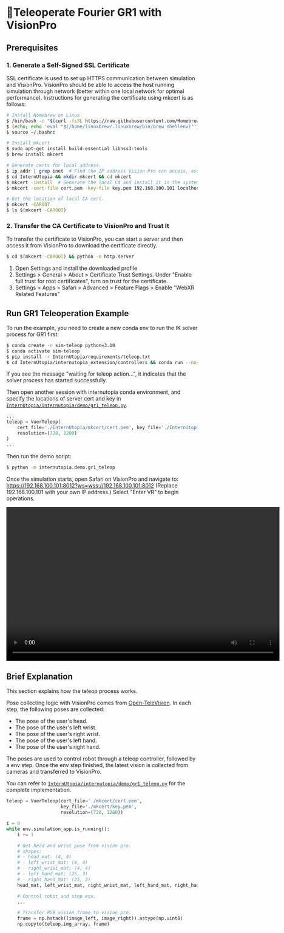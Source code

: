 # 🥽Teleoperate Fourier GR1 with VisionPro

## Prerequisites

### 1. Generate a Self-Signed SSL Certificate

SSL certificate is used to set up HTTPS communication between simulation and VisionPro. VisionPro should be able to access the host running simulation through network (better within one local network for optimal performance). Instructions for generating the certificate using mkcert is as follows:

```bash
# Install Homebrew on Linux
$ /bin/bash -c "$(curl -fsSL https://raw.githubusercontent.com/Homebrew/install/HEAD/install.sh)"
$ (echo; echo 'eval "$(/home/linuxbrew/.linuxbrew/bin/brew shellenv)"') >> ~/.bashrc
$ source ~/.bashrc

# Install mkcert
$ sudo apt-get install build-essential libnss3-tools
$ brew install mkcert

# Generate certs for local address.
$ ip addr | grep inet  # Find the IP address Vision Pro can access, assume 192.168.100.101
$ cd InternUtopia && mkdir mkcert && cd mkcert
$ mkcert -install  # Generate the local CA and install it in the system trust store.
$ mkcert -cert-file cert.pem -key-file key.pem 192.168.100.101 localhost 127.0.0.1  # Replace 192.168.100.101 with your host IP addr

# Get the location of local CA cert.
$ mkcert -CAROOT
$ ls $(mkcert -CAROOT)
```

### 2. Transfer the CA Certificate to VisionPro and Trust It

To transfer the certificate to VisionPro, you can start a server and then access it from VisionPro to download the certificate directly.

```bash
$ cd $(mkcert -CAROOT) && python -m http.server
```

1. Open Settings and install the downloaded profile
2. Settings > General > About > Certificate Trust Settings. Under "Enable full trust for root certificates", turn on trust for the certificate.
3. Settings > Apps > Safari > Advanced > Feature Flags > Enable "WebXR Related Features"

## Run GR1 Teleoperation Example

To run the example, you need to create a new conda env to run the IK solver process for GR1 first:

```bash
$ conda create -n sim-teleop python=3.10
$ conda activate sim-teleop
$ pip install -r InternUtopia/requirements/teleop.txt
$ cd InternUtopia/internutopia_extension/controllers && conda run --no-capture-output -n sim-teleop python gr1_teleop.py
```

If you see the message "waiting for teleop action...", it indicates that the solver process has started successfully.

Then open another session with internutopia conda environment, and specify the locations of server cert and key in [`InternUtopia/internutopia/demo/gr1_teleop.py`](https://github.com/InternRobotics/InternUtopia/blob/main/internutopia/demo/gr1_teleop.py).

```python
...
teleop = VuerTeleop(
    cert_file='./InternUtopia/mkcert/cert.pem', key_file='./InternUtopia/mkcert/key.pem',   # Specify locations of your cert and key here
    resolution=(720, 1280)
)
...
```

Then run the demo script:

```bash
$ python -m internutopia.demo.gr1_teleop
```

Once the simulation starts, open Safari on VisionPro and navigate to:
https://192.168.100.101:8012?ws=wss://192.168.100.101:8012 (Replace 192.168.100.101 with your own IP address.)
Select "Enter VR" to begin operations.

<video width="720" height="405" controls>
    <source src="../../../_static/video/gr1_teleop.webm" type="video/webm">
</video>

## Brief Explanation

This section explains how the teleop process works.

Pose collecting logic with VisionPro comes from [Open-TeleVision](https://github.com/OpenTeleVision/TeleVision). In each step, the following poses are collected:

- The pose of the user's head.
- The pose of the user's left wrist.
- The pose of the user's right wrist.
- The pose of the user's left hand.
- The pose of the user's right hand.

The poses are used to control robot through a teleop controller, followed by a env step. Once the env step finished, the latest vision is collected from cameras and transferred to VisionPro.

You can refer to [`InternUtopia/internutopia/demo/gr1_teleop.py`](https://github.com/InternRobotics/InternUtopia/blob/main/internutopia/demo/gr1_teleop.py) for the complete implementation.

```python
teleop = VuerTeleop(cert_file='./mkcert/cert.pem',
                    key_file='./mkcert/key.pem',
                    resolution=(720, 1280))

i = 0
while env.simulation_app.is_running():
    i += 1

    # Get head and wrist pose from vision pro.
    # shapes:
    # - head_mat: (4, 4)
    # - left_wrist_mat: (4, 4)
    # - right_wrist_mat: (4, 4)
    # - left_hand_mat: (25, 3)
    # - right_hand_mat: (25, 3)
    head_mat, left_wrist_mat, right_wrist_mat, left_hand_mat, right_hand_mat, begin_move = teleop.step()

    # Control robot and step env.
    ...

    # Transfer RGB vision frame to vision pro.
    frame = np.hstack((image_left, image_right)).astype(np.uint8)
    np.copyto(teleop.img_array, frame)
```

